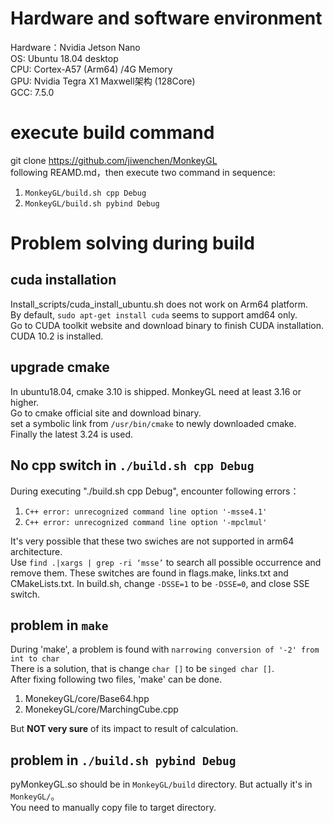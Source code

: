 # Hardware and software environment
Hardware：Nvidia Jetson Nano  
OS: Ubuntu 18.04 desktop  
CPU: Cortex-A57 (Arm64) /4G Memory   
GPU: Nvidia Tegra X1 Maxwell架构 (128Core)  
GCC: 7.5.0 
  
# execute build command
git clone https://github.com/jiwenchen/MonkeyGL  
following REAMD.md，then execute two command in sequence:    
1. `MonkeyGL/build.sh cpp Debug`  
2. `MonkeyGL/build.sh pybind Debug` 
  
# Problem solving during build
## cuda installation
Install_scripts/cuda_install_ubuntu.sh does not work on Arm64 platform.  
By default, `sudo apt-get install cuda` seems to support amd64 only.  
Go to CUDA toolkit website and download binary to finish CUDA installation.  
CUDA 10.2 is installed.

## upgrade cmake
In ubuntu18.04, cmake 3.10 is shipped. MonkeyGL need at least 3.16 or higher.  
Go to cmake official site and download binary.  
set a symbolic link from `/usr/bin/cmake` to newly downloaded cmake.    
Finally the latest 3.24 is used.  

## No cpp switch in `./build.sh cpp Debug`
During executing "./build.sh cpp Debug", encounter following errors：  
1. `C++ error: unrecognized command line option '-msse4.1'` 
2. `C++ error: unrecognized command line option '-mpclmul'`  
 
It's very possible that these two swiches are not supported in arm64 architecture.   
Use `find .|xargs | grep -ri ‘msse’` to search all possible occurrence and remove them. 
These switches are found in flags.make, links.txt and CMakeLists.txt.
In build.sh, change `-DSSE=1` to be `-DSSE=0`, and close SSE switch.
  
## problem in `make`
During 'make', a problem is found with `narrowing conversion of '-2' from int to char`   
There is a solution, that is change `char []` to be `singed char []`.  
After fixing following two files, 'make' can be done.  
1. MonekeyGL/core/Base64.hpp  
2. MonekeyGL/core/MarchingCube.cpp   

But **NOT very sure** of its impact to result of calculation.
  
## problem in `./build.sh pybind Debug`
pyMonkeyGL.so should be in `MonkeyGL/build` directory. But actually it's in `MonkeyGL/`。  
You need to manually copy file to target directory.

